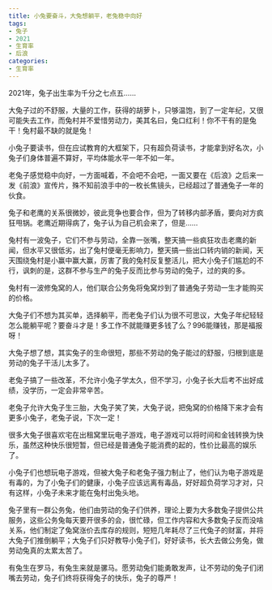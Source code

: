 ```yaml
---
title: 小兔要奋斗，大兔想躺平，老兔稳中向好
tags: 
- 兔子
- 2021
- 生育率
- 后浪
categories:
- 生育率
---
```



2021年，兔子出生率为千分之七点五……

大兔子过的不舒服，大量的工作，获得的胡萝卜，只够温饱，到了一定年纪，又很可能失去工作，而兔村并不爱惜劳动力，美其名曰，兔口红利！你不干有的是兔干！兔村最不缺的就是兔！

小兔子要读书，但在应试教育的大框架下，只有超负荷读书，才能拿到好名次，小兔子们身体普遍不算好，平均体能水平一年不如一年。

老兔子感觉稳中向好，一方面喊着，不会吧不会吧，一面又要在《后浪》之后来一发《前浪》宣传片，殊不知前浪手中的一枚长焦镜头，已经超过了普通兔子一年的伙食。

兔子和老鹰的关系很微妙，彼此竞争也要合作，但为了转移内部矛盾，要向对方疯狂甩锅。老鹰近期得病了，兔子认为自己机会来了，但是……

兔村有一波兔子，它们不参与劳动，全靠一张嘴，整天搞一些疯狂攻击老鹰的新闻，但水平又很低劣，出了兔村便毫无影响力，整天搞一些出口转内销的新闻，天天围绕兔村是小赢中赢大赢，厉害了我的兔村反复整活儿，把大小兔子们尴尬的不行，讽刺的是，这群不参与生产的兔子反而比参与劳动的兔子，过的爽的多。

兔村有一波修兔窝的人，他们联合公务兔将兔窝炒到了普通兔子劳动一生才能购买的价格。

大兔子们不想为其买单，选择躺平，而老兔子们认为很不可思议，大兔子年纪轻轻怎么能躺平呢？要奋斗才是！多工作不就能赚更多钱了么？996能赚钱，那是福报呀！

大兔子想了想，其实兔子的生命很短，那些不劳动的兔子能过的舒服，归根到底是劳动的兔子干活儿太多了。

老兔子搞了一些改革，不允许小兔子学太久，但不学习，小兔子长大后考不出好成绩，没学历，一定会非常辛苦。

老兔子允许大兔子生三胎，大兔子笑了笑，大兔子说，把兔窝的价格降下来才会有更多小兔子，老兔子说，下次一定！

很多大兔子很喜欢宅在出租窝里玩电子游戏，电子游戏可以将时间和金钱转换为快乐，虽然这种快乐很短暂，但已经是普通兔子能消费的起的，性价比最高的娱乐了。

小兔子们也想玩电子游戏，但被大兔子和老兔子强力制止了，他们认为电子游戏是有毒的，为了小兔子们的健康，小兔子应该远离有毒品，好好超负荷学习才对，只有这样，小兔子未来才能在兔村出兔头地。

兔子里有一群公务兔，他们由劳动的兔子们供养，理论上要为大多数兔子提供公共服务，这些公务兔每天要开很多的会，很忙碌，但工作内容和大多数兔子反而没啥关系，他们制定了兔窝涨价去库存的规则，短短几年耗尽了三代兔子的财富，并将大兔子们推倒躺平；大兔子们只好教导小兔子们，好好读书，长大去做公务兔，做劳动兔真的太累太苦了。

有兔生在罗马，有兔生来就是骡马。愿劳动兔们能勇敢发声，让不劳动的兔子们闭嘴去劳动，兔子们终将获得兔子的快乐，兔子的尊严！
